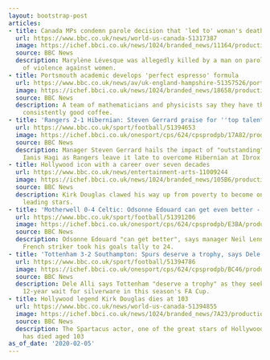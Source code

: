 ```yaml
---
layout: bootstrap-post
articles:
- title: Canada MPs condemn parole decision that 'led to' woman's death
  url: https://www.bbc.co.uk/news/world-us-canada-51317387
  image: https://ichef.bbci.co.uk/news/1024/branded_news/11164/production/_110788996_crop-70902721_2362771094043781_4244622956371640320_n.jpg
  source: BBC News
  description: Marylène Lévesque was allegedly killed by a man on parole with a history
    of violence against women.
- title: Portsmouth academic develops 'perfect espresso' formula
  url: https://www.bbc.co.uk/news/av/uk-england-hampshire-51357526/portsmouth-academic-develops-perfect-espresso-formula
  image: https://ichef.bbci.co.uk/news/1024/branded_news/18658/production/_110782999_p082bwl2.jpg
  source: BBC News
  description: A team of mathematicians and physicists say they have the formula for
    consistently good coffee.
- title: 'Rangers 2-1 Hibernian: Steven Gerrard praise for ''top talent'' Ianis Hagi'
  url: https://www.bbc.co.uk/sport/football/51394653
  image: https://ichef.bbci.co.uk/onesport/cps/624/cpsprodpb/17A82/production/_110789869_leap.jpg
  source: BBC News
  description: Manager Steven Gerrard hails the impact of "outstanding" match-winner
    Ianis Hagi as Rangers leave it late to overcome Hibernian at Ibrox.
- title: Hollywood icon with a career over seven decades
  url: https://www.bbc.co.uk/news/entertainment-arts-11009244
  image: https://ichef.bbci.co.uk/news/1024/branded_news/105B6/production/_110789966_d0df1f0d-1a3f-4411-8f6b-19d64e2b2a7d.jpg
  source: BBC News
  description: Kirk Douglas clawed his way up from poverty to become one of Hollywood's
    leading stars.
- title: 'Motherwell 0-4 Celtic: Odsonne Edouard can get even better - Neil Lennon'
  url: https://www.bbc.co.uk/sport/football/51391206
  image: https://ichef.bbci.co.uk/onesport/cps/624/cpsprodpb/E3BA/production/_110789285_19829632.jpg
  source: BBC News
  description: Odsonne Edouard "can get better", says manager Neil Lennon, after the
    French striker took his goals tally to 24.
- title: 'Tottenham 3-2 Southampton: Spurs deserve a trophy, says Dele Alli'
  url: https://www.bbc.co.uk/sport/football/51394786
  image: https://ichef.bbci.co.uk/onesport/cps/624/cpsprodpb/BC46/production/_110789184_dele_alli.jpg
  source: BBC News
  description: Dele Alli says Tottenham "deserve a trophy" as they seek to end their
    12-year wait for silverware in this season's FA Cup.
- title: Hollywood legend Kirk Douglas dies at 103
  url: https://www.bbc.co.uk/news/world-us-canada-51394855
  image: https://ichef.bbci.co.uk/news/1024/branded_news/7A23/production/_97176213_breaking_news_bigger.png
  source: BBC News
  description: The Spartacus actor, one of the great stars of Hollywood's Golden Age,
    has died aged 103
as_of_date: '2020-02-05'
---
```


